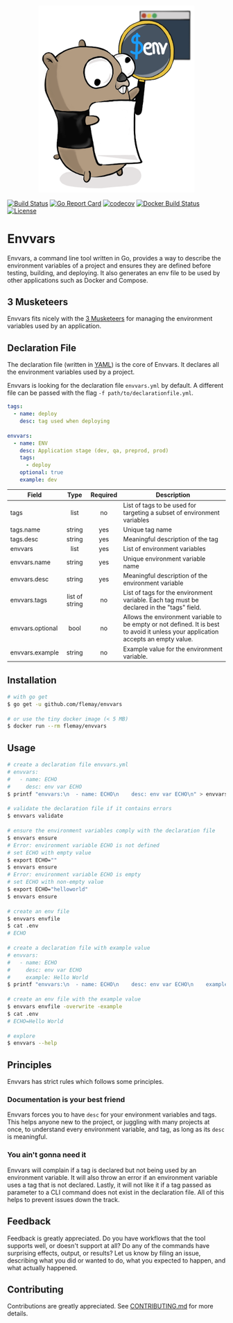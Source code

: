 <p align="center"><img src="docs/envvars_gopher.png" width="360"></p>

[![Build Status](https://travis-ci.org/flemay/envvars.svg?branch=master)](https://travis-ci.org/flemay/envvars)
[![Go Report Card](https://goreportcard.com/badge/github.com/flemay/envvars)](https://goreportcard.com/report/github.com/flemay/envvars)
[![codecov](https://codecov.io/gh/flemay/envvars/branch/master/graph/badge.svg)](https://codecov.io/gh/flemay/envvars)
[![Docker Build Status](https://img.shields.io/docker/build/flemay/envvars.svg)](https://hub.docker.com/r/flemay/envvars)
[![License](https://img.shields.io/dub/l/vibe-d.svg)](LICENSE)

# Envvars

Envvars, a command line tool written in Go, provides a way to describe the environment variables of a project and ensures they are defined before testing, building, and deploying. It also generates an env file to be used by other applications such as Docker and Compose.

## 3 Musketeers

Envvars fits nicely with the [3 Musketeers](https://github.com/flemay/3musketeers) for managing the environment variables used by an application.

## Declaration File

The declaration file (written in [YAML](http://yaml.org/spec/1.2/spec.html)) is the core of Envvars. It declares all the environment variables used by a project.

Envvars is looking for the declaration file `envvars.yml` by default. A different file can be passed with the flag `-f path/to/declarationfile.yml`.

```yml
tags:
  - name: deploy
    desc: tag used when deploying

envvars:
  - name: ENV
    desc: Application stage (dev, qa, preprod, prod)
    tags:
      - deploy
    optional: true
    example: dev
```

| Field            |      Type      | Required | Description                                                                                                                        |
|------------------|:--------------:|:--------:|------------------------------------------------------------------------------------------------------------------------------------|
| tags             |      list      |    no    | List of tags to be used for targeting a subset of environment variables                                                            |
| tags.name        |     string     |    yes   | Unique tag name                                                                                                                    |
| tags.desc        |     string     |    yes   | Meaningful description of the tag                                                                                                  |
| envvars          |      list      |    yes   | List of environment variables                                                                                                      |
| envvars.name     |     string     |    yes   | Unique environment variable name                                                                                                   |
| envvars.desc     |     string     |    yes   | Meaningful description of the environment variable                                                                                 |
| envvars.tags     | list of string |    no    | List of tags for the environment variable. Each tag must be declared in the "tags" field.                                          |
| envvars.optional |      bool      |    no    | Allows the environment variable to be empty or not defined. It is best to avoid it unless your application accepts an empty value. |
| envvars.example  |     string     |    no    | Example value for the environment variable.                                                                                        |

## Installation

```bash
# with go get
$ go get -u github.com/flemay/envvars

# or use the tiny docker image (< 5 MB)
$ docker run --rm flemay/envvars
```

## Usage

```bash
# create a declaration file envvars.yml
# envvars:
#   - name: ECHO
#     desc: env var ECHO
$ printf "envvars:\n  - name: ECHO\n    desc: env var ECHO\n" > envvars.yml

# validate the declaration file if it contains errors
$ envvars validate

# ensure the environment variables comply with the declaration file
$ envvars ensure
# Error: environment variable ECHO is not defined
# set ECHO with empty value
$ export ECHO=""
$ envvars ensure
# Error: environment variable ECHO is empty
# set ECHO with non-empty value
$ export ECHO="helloworld"
$ envvars ensure

# create an env file
$ envvars envfile
$ cat .env
# ECHO

# create a declaration file with example value
# envvars:
#   - name: ECHO
#     desc: env var ECHO
#     example: Hello World
$ printf "envvars:\n  - name: ECHO\n    desc: env var ECHO\n    example: Hello World\n" > envvars.yml

# create an env file with the example value
$ envvars envfile -overwrite -example
$ cat .env
# ECHO=Hello World

# explore
$ envvars --help
```

## Principles

Envvars has strict rules which follows some principles.

### Documentation is your best friend

Envvars forces you to have `desc` for your environment variables and tags. This helps anyone new to the project, or juggling with many projects at once, to understand every environment variable, and tag, as long as its `desc` is meaningful.

### You ain't gonna need it

Envvars will complain if a tag is declared but not being used by an environment variable. It will also throw an error if an environment variable uses a tag that is not declared. Lastly, it will not like it if a tag passed as parameter to a CLI command does not exist in the declaration file. All of this helps to prevent issues down the track.

## Feedback

Feedback is greatly appreciated. Do you have workflows that the tool supports well, or doesn't support at all? Do any of the commands have surprising effects, output, or results? Let us know by filing an issue, describing what you did or wanted to do, what you expected to happen, and what actually happened.

## Contributing

Contributions are greatly appreciated. See [CONTRIBUTING.md](https://github.com/flemay/envvars/blob/master/CONTRIBUTING.md) for more details.